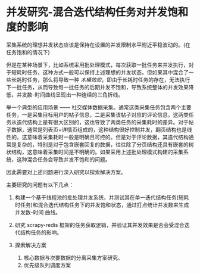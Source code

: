 # 并发研究-混合迭代结构任务对并发饱和度的影响

采集系统的理想并发状态应该是保持在设置的并发限制水平附近平稳波动的。(在任务饱和的情况下)

但是在某种场景下，比如系统采用批处理模式，每次获取一批任务来并发执行，对于短耗时任务，这种方式一般可以保持上述理想的并发状态。但如果其中混合了一些长耗时任务，那么将导致一种 *木桶效应*，即由于长耗时任务的存在，无法执行下一批任务，从而导致每一批任务的后期并发不饱和，导致系统整体的并发效果降低，并发数-时间曲线呈现出一种连续的三角折线。

举一个典型的应用场景 —— 社交媒体数据采集。通常这类采集任务包含两个主要任务，一是采集目标用户的帖子信息，二是采集该帖子对应的评论信息。这两类任务从迭代结构上是有很大区别的，这也导致了两类任务的采集耗时的差异。对于帖子数据，通常是列表页+详情页组成的，这种结构很好控制并发，翻页结构也是线性的。这意味着采集耗时一般是明确且可控的。但是对于评论数据，其迭代结构通常是复杂的，特别是对于包含嵌套回复的数据，往往除了分页结构还具有嵌套的树状结构，这意味着采集时间是不明确的。如果采用上述批处理模式构建的采集系统，这种混合任务会导致并发不饱和的问题。

因此需要对上述问题进行深入研究以探索解决方案。

主要研究的问题有以下几点：

1. 构建一个基于线程池的批处理并发系统，并测试其在单一迭代结构任务(短耗时任务)和混合迭代结构任务下的并发饱和状态，通过打点统计并发数来生成 并发数-时间 曲线。

2. 研究 scrapy-redis 框架的任务获取逻辑，并验证其并发效果是否会受混合迭代结构任务的影响。

3. 探索解决方案
    1. 核心数据与次要数据的分离采集方案研究。
    2. 优先级队列调度方案
